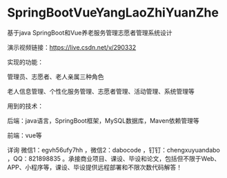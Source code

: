 # SpringBootVueYangLaoZhiYuanZhe
基于java SpringBoot和Vue养老服务管理志愿者管理系统设计

演示视频链接：https://live.csdn.net/v/290332

实现的功能：

管理员、志愿者、老人亲属三种角色

老人信息管理、个性化服务管理、志愿者管理、活动管理、系统管理等

用到的技术：

后端：java语言，SpringBoot框架，MySQL数据库，Maven依赖管理等

前端：vue等

详询 微信1：egvh56ufy7hh ，微信2：dabocode ，钉钉：chengxuyuandabo ，QQ：821898835 。承接商业项目、课设、毕设和论文，包括但不限于Web、APP、小程序等，课设、毕设提供远程部署和不限次数代码解答！
